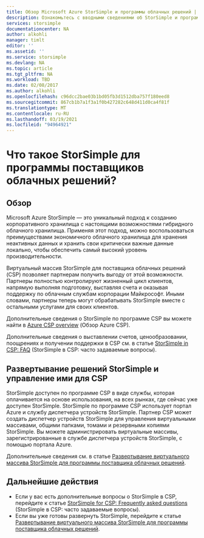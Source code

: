 ```yaml
---
title: Обзор Microsoft Azure StorSimple и программы облачных решений | Документация Майкрософт
description: Ознакомьтесь с вводными сведениями об StorSimple и программе Cloud Solutions (CSP) для партнеров StorSimple.
services: storsimple
documentationcenter: NA
author: alkohli
manager: timlt
editor: ''
ms.assetid: ''
ms.service: storsimple
ms.devlang: NA
ms.topic: article
ms.tgt_pltfrm: NA
ms.workload: TBD
ms.date: 02/08/2017
ms.author: alkohli
ms.openlocfilehash: c96dcc2bae03b1bd05fb3d1512dba757f180eed8
ms.sourcegitcommit: 867cb1b7a1f3a1f0b427282c648d411d0ca4f81f
ms.translationtype: MT
ms.contentlocale: ru-RU
ms.lasthandoff: 03/19/2021
ms.locfileid: "94964921"
---
```

# <a name="what-is-storsimple-for-cloud-solutions-providers-program"></a>Что такое StorSimple для программы поставщиков облачных решений?


## <a name="overview"></a>Обзор

Microsoft Azure StorSimple — это уникальный подход к созданию корпоративного хранилища с настоящими возможностями гибридного облачного хранилища. Применяя этот подход, можно воспользоваться преимуществами экономичного облачного хранилища для хранения неактивных данных и хранить свои критически важные данные локально, чтобы обеспечить самый высокий уровень производительности. 

Виртуальный массив StorSimple для поставщика облачных решений (CSP) позволяет партнерам получить выгоду от этой возможности. Партнеры полностью контролируют жизненный цикл клиентов, напрямую выполняя подготовку, выставляя счета и оказывая поддержку по облачным службам корпорации Майкрософт. Иными словами, партнеры теперь могут обрабатывать StorSimple вместе с остальными услугами для своих клиентов.

Дополнительные сведения о StorSimple по программе CSP вы можете найти в [Azure CSP overview](/azure/cloud-solution-provider/overview/azure-csp-overview) (Обзор Azure CSP).

Дополнительные сведения о выставлении счетов, ценообразовании, поощрениях и получении поддержки в CSP см. в статье [StorSimple in CSP: FAQ](storsimple-partner-csp-faq.md) (StorSimple в CSP: часто задаваемые вопросы). 

## <a name="deploy-and-manage-storsimple-for-csp"></a>Развертывание решений StorSimple и управление ими для CSP

StorSimple доступен по программе CSP в виде службы, которая оплачивается на основе использования, на всех рынках, где сейчас уже доступен StorSimple. StorSimple по программе CSP использует портал Azure и службу диспетчера устройств StorSimple. Партнер CSP может создать диспетчер устройств StorSimple для управления виртуальными массивами, общими папками, томами и резервными копиями StorSimple. Вы можете администрировать виртуальные массивы, зарегистрированные в службе диспетчера устройств StorSimple, с помощью портала Azure.

Дополнительные сведения см. в статье [Развертывание виртуального массива StorSimple для программы поставщика облачных решений](storsimple-partner-csp-deploy.md).

## <a name="next-steps"></a>Дальнейшие действия

- Если у вас есть дополнительные вопросы о StorSimple в CSP, перейдите к статье [StorSimple for CSP: Frequently asked questions](storsimple-partner-csp-faq.md) (StorSimple в CSP: часто задаваемые вопросы).
- Если вы уже готовы развернуть StorSimple, перейдите к статье [Развертывание виртуального массива StorSimple для программы поставщика облачных решений](storsimple-partner-csp-deploy.md).